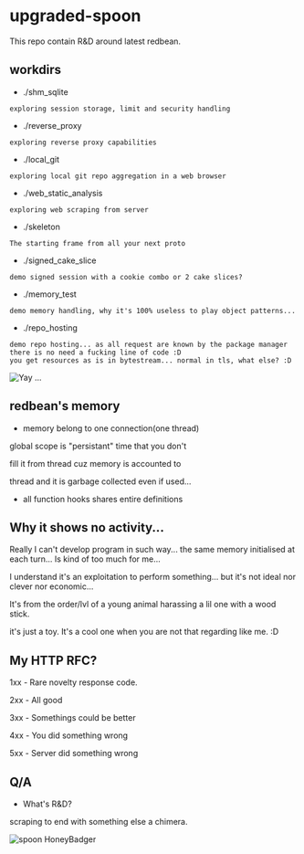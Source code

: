 # upgraded-spoon
This repo contain R&amp;D around latest redbean.

## workdirs

- ./shm_sqlite

```exploring session storage, limit and security handling```

- ./reverse_proxy

```exploring reverse proxy capabilities```

- ./local_git

```exploring local git repo aggregation in a web browser```

- ./web_static_analysis

```exploring web scraping from server```

- ./skeleton

```The starting frame from all your next proto```

- ./signed_cake_slice

```demo signed session with a cookie combo or 2 cake slices?```

- ./memory_test

```demo memory handling, why it's 100% useless to play object patterns...```

- ./repo_hosting

```
demo repo hosting... as all request are known by the package manager there is no need a fucking line of code :D
you get resources as is in bytestream... normal in tls, what else? :D
```
![Yay](https://cdn.bsky.app/img/feed_fullsize/plain/did:plc:tyss4afylclup42sekiy5wma/bafkreia2lw7dmrqle7mpj7n575d7unmlm67gnfrt5asdtf2buzmo4b2354@jpeg)
...

## redbean's memory

- memory belong to one connection(one thread)

global scope is "persistant" time that you don't 

fill it from thread cuz memory is accounted to 

thread and it is garbage collected even if used...

- all function hooks shares entire definitions

## Why it shows no activity...

Really I can't develop program in such way... the same memory initialised at each turn... Is kind of too much for me...

I understand it's an exploitation to perform something... but it's not ideal nor clever nor economic...

It's from the order/lvl of a young animal harassing a lil one with a wood stick.

it's just a toy. It's a cool one when you are not that regarding like me. :D

## My HTTP RFC?

1xx - Rare novelty response code.

2xx - All good

3xx - Somethings could be better

4xx - You did something wrong

5xx - Server did something wrong

## Q/A

- What's R&amp;D?

scraping to end with something else a chimera.

![spoon HoneyBadger](.rzh-ts.asc.png)

